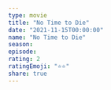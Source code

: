 ```yaml
--- 
type: movie 
title: "No Time to Die" 
date: "2021-11-15T00:00:00" 
name: "No Time to Die" 
season: 
episode: 
rating: 2 
ratingEmoji: "⭐️⭐️" 
share: true 
---
```

